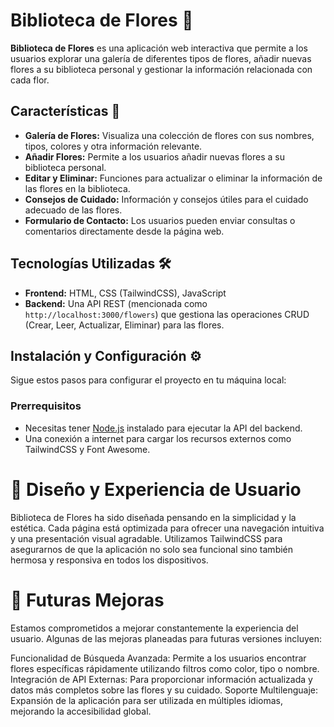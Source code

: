 
# Biblioteca de Flores 🌺

**Biblioteca de Flores** es una aplicación web interactiva que permite a los usuarios explorar una galería de diferentes tipos de flores, añadir nuevas flores a su biblioteca personal y gestionar la información relacionada con cada flor.

## Características 🚀

- **Galería de Flores:** Visualiza una colección de flores con sus nombres, tipos, colores y otra información relevante.
- **Añadir Flores:** Permite a los usuarios añadir nuevas flores a su biblioteca personal.
- **Editar y Eliminar:** Funciones para actualizar o eliminar la información de las flores en la biblioteca.
- **Consejos de Cuidado:** Información y consejos útiles para el cuidado adecuado de las flores.
- **Formulario de Contacto:** Los usuarios pueden enviar consultas o comentarios directamente desde la página web.

## Tecnologías Utilizadas 🛠️

- **Frontend:** HTML, CSS (TailwindCSS), JavaScript
- **Backend:** Una API REST (mencionada como `http://localhost:3000/flowers`) que gestiona las operaciones CRUD (Crear, Leer, Actualizar, Eliminar) para las flores.

## Instalación y Configuración ⚙️

Sigue estos pasos para configurar el proyecto en tu máquina local:

### Prerrequisitos

- Necesitas tener [Node.js](https://nodejs.org/) instalado para ejecutar la API del backend.
- Una conexión a internet para cargar los recursos externos como TailwindCSS y Font Awesome.

# 🎨 Diseño y Experiencia de Usuario
Biblioteca de Flores ha sido diseñada pensando en la simplicidad y la estética. Cada página está optimizada para ofrecer una navegación intuitiva y una presentación visual agradable. Utilizamos TailwindCSS para asegurarnos de que la aplicación no solo sea funcional sino también hermosa y responsiva en todos los dispositivos.

# 🌿 Futuras Mejoras
Estamos comprometidos a mejorar constantemente la experiencia del usuario. Algunas de las mejoras planeadas para futuras versiones incluyen:

Funcionalidad de Búsqueda Avanzada: Permite a los usuarios encontrar flores específicas rápidamente utilizando filtros como color, tipo o nombre.
Integración de API Externas: Para proporcionar información actualizada y datos más completos sobre las flores y su cuidado.
Soporte Multilenguaje: Expansión de la aplicación para ser utilizada en múltiples idiomas, mejorando la accesibilidad global.


